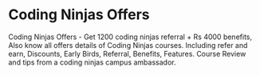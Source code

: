 # Coding Ninjas Offers
Coding Ninjas Offers - Get 1200 coding ninjas referral + Rs 4000 benefits, Also know all offers details of Coding Ninjas courses. Including refer and earn, Discounts, Early Birds, Referral, Benefits, Features. Course Review and tips from a coding ninjas campus ambassador.
